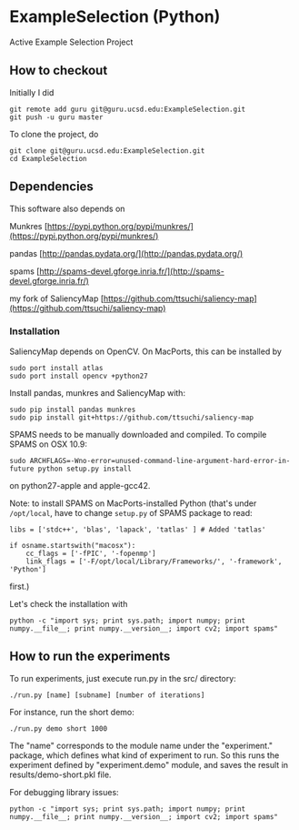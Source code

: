 ExampleSelection (Python)
============
Active Example Selection Project

## How to checkout

Initially I did

```
git remote add guru git@guru.ucsd.edu:ExampleSelection.git
git push -u guru master
```

To clone the project, do

```
git clone git@guru.ucsd.edu:ExampleSelection.git
cd ExampleSelection
```

## Dependencies

This software also depends on

Munkres [https://pypi.python.org/pypi/munkres/](https://pypi.python.org/pypi/munkres/)

pandas [http://pandas.pydata.org/](http://pandas.pydata.org/)

spams [http://spams-devel.gforge.inria.fr/](http://spams-devel.gforge.inria.fr/)

my fork of SaliencyMap [https://github.com/ttsuchi/saliency-map](https://github.com/ttsuchi/saliency-map)


### Installation

SaliencyMap depends on OpenCV. On MacPorts, this can be installed by

```
sudo port install atlas
sudo port install opencv +python27
```


Install pandas, munkres and SaliencyMap with:

```
sudo pip install pandas munkres
sudo pip install git+https://github.com/ttsuchi/saliency-map
```

SPAMS needs to be manually downloaded and compiled.  To compile SPAMS on OSX 10.9:

```
sudo ARCHFLAGS=-Wno-error=unused-command-line-argument-hard-error-in-future python setup.py install
```

on python27-apple and apple-gcc42.

Note: to install SPAMS on MacPorts-installed Python (that's under ```/opt/local```, have to change ```setup.py``` of SPAMS package to read:

```
libs = ['stdc++', 'blas', 'lapack', 'tatlas' ] # Added 'tatlas'

if osname.startswith("macosx"):
    cc_flags = ['-fPIC', '-fopenmp']
    link_flags = ['-F/opt/local/Library/Frameworks/', '-framework', 'Python']
```

first.)

Let's check the installation with

```
python -c "import sys; print sys.path; import numpy; print numpy.__file__; print numpy.__version__; import cv2; import spams"
```

## How to run the experiments

To run experiments, just execute run.py in the src/ directory:

```
./run.py [name] [subname] [number of iterations]
```

For instance, run the short demo:

```
./run.py demo short 1000
```

The "name" corresponds to the module name under the "experiment." package, which defines what kind of experiment to run. So this runs the experiment defined by "experiment.demo" module, and saves the result in results/demo-short.pkl file.

For debugging library issues:

```
python -c "import sys; print sys.path; import numpy; print numpy.__file__; print numpy.__version__; import cv2; import spams"
```